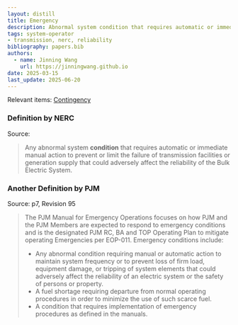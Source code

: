 ```yaml
---
layout: distill
title: Emergency
description: Abnormal system condition that requires automatic or immediate manual action.
tags: system-operator
- transmission, nerc, reliability
bibliography: papers.bib
authors:
  - name: Jinning Wang
    url: https://jinningwang.github.io
date: 2025-03-15
last_update: 2025-06-20
---
```


Relevant items: [Contingency](/wiki/contingency)

### Definition by NERC

Source: <d-cite key="nerc2024glossary"></d-cite>

> Any abnormal system **condition** that requires automatic or immediate manual action to prevent or limit the failure of transmission facilities or generation supply that could adversely affect the reliability of the Bulk Electric System.

### Another Definition by PJM

Source: <d-cite key="pjm2025m13"></d-cite> p7, Revision 95

> The PJM Manual for Emergency Operations focuses on how PJM and the PJM Members are expected to respond to emergency conditions and is the designated PJM RC, BA and TOP Operating Plan to mitigate operating Emergencies per EOP-011. Emergency conditions include:
>
> - Any abnormal condition requiring manual or automatic action to maintain system frequency or to prevent loss of firm load, equipment damage, or tripping of system elements that could adversely affect the reliability of an electric system or the safety of persons or property.
> - A fuel shortage requiring departure from normal operating procedures in order to minimize the use of such scarce fuel.
> - A condition that requires implementation of emergency procedures as defined in the manuals.
